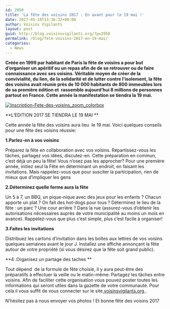 ```yaml
---
id: 2950
title: 'La fête des voisins 2017 : En avant pour le 19 mai !'
date: 2017-05-10T13:36:32+00:00
author: Voisins Vigilants
layout: post
guid: http://blog.voisinsvigilants.org/?p=2950
permalink: /blog/fete-voisins-2017-en-19-mai/
categories:
  - News
---
```

**Créée en 1999 par habitant de Paris la fête de voisins a pour but d’organiser un apéritif ou un repas afin de de se retrouver ou de faire connaissance avec ses voisins. Véritable moyen de créer de la convivialité, du lien, de la solidarité et de lutter contre l’isolement, la fête des voisins avait réunie près de 10 000 habitants de 800 immeubles lors de sa première édition et  rassemble aujourd’hui 8 millions de personnes partout en France. Cette année la manifestation se tiendra la 19 mai.**

[<img class="aligncenter size-full wp-image-2953" src="./../../images/2017/04/Inscription-Fete-des-voisins_zoom_colorbox.jpg" alt="Inscription-Fete-des-voisins_zoom_colorbox" />](./../../images/2017/04/Inscription-Fete-des-voisins_zoom_colorbox.jpg)  

**L’EDITION 2017 SE TIENDRA LE 19 MAI **

Cette année la fête des voisins aura lieu  le 19 mai. Voici quelques conseils pour une fête des voisins réussie:

**1.Parlez-en à vos voisins**

Préparez la fête en collaboration avec vos voisins. Répartissez-vous les tâches, partagez vos idées, discutez-en. Cette préparation en commun, c&rsquo;est déjà un peu la fête! Vous n&rsquo;osez pas les approcher? Pour une première année, initiez seul la Fête en déterminant un endroit, en faisant les invitations. Mais rappelez-vous que pour susciter la participation, rien de mieux que d’impliquer les gens

**2.Déterminez quelle forme aura la fête**

Un 5 à 7, un BBQ, un pique-nique avec des jeux pour les enfants ? Chacun apporte un plat ? On fait des hot-dogs pour tous ? Déterminez le lieu de la fête : un parc ? Une cour arrière ? Dans la rue (assurez-vous d’obtenir les autorisations nécessaires auprès de votre municipalité au moins un mois en avance). Rappelez-vous que plus c’est simple, plus c’est facile à organiser!

**3.Faites les invitations**

Distribuez les cartons d&rsquo;invitation dans les boîtes aux lettres de vos voisins quelques semaines avant le jour J. Installez une affiche annonçant la fête autour de votre propriété (si vous désirez que la fête soit grand public).

**4 .Organisez un partage des taches **

Tout dépend  de la formule de fête choisie, il y aura peut-être des préparatifs à effectuer la veille ou le matin-même. Partagez les tâches entre voisins. Afin de faciliter cette organisation vous pouvez poster toutes les informations qui seront utiles dans la gazette de votre communauté. Pour cela il vous suffit de vous connecter sur le site[ voisinsvigilants.org ](https://www.voisinsvigilants.org).

N’hésitez pas à nous envoyer vos photos ! Et bonne fête des voisins 2017

&nbsp;

&nbsp;
